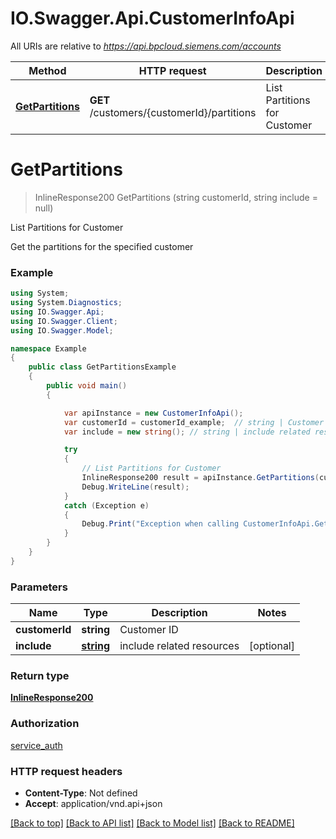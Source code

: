 # IO.Swagger.Api.CustomerInfoApi

All URIs are relative to *https://api.bpcloud.siemens.com/accounts*

Method | HTTP request | Description
------------- | ------------- | -------------
[**GetPartitions**](CustomerInfoApi.md#getpartitions) | **GET** /customers/{customerId}/partitions | List Partitions for Customer

<a name="getpartitions"></a>
# **GetPartitions**
> InlineResponse200 GetPartitions (string customerId, string include = null)

List Partitions for Customer

Get the partitions for the specified customer

### Example
```csharp
using System;
using System.Diagnostics;
using IO.Swagger.Api;
using IO.Swagger.Client;
using IO.Swagger.Model;

namespace Example
{
    public class GetPartitionsExample
    {
        public void main()
        {

            var apiInstance = new CustomerInfoApi();
            var customerId = customerId_example;  // string | Customer ID
            var include = new string(); // string | include related resources (optional) 

            try
            {
                // List Partitions for Customer
                InlineResponse200 result = apiInstance.GetPartitions(customerId, include);
                Debug.WriteLine(result);
            }
            catch (Exception e)
            {
                Debug.Print("Exception when calling CustomerInfoApi.GetPartitions: " + e.Message );
            }
        }
    }
}
```

### Parameters

Name | Type | Description  | Notes
------------- | ------------- | ------------- | -------------
 **customerId** | **string**| Customer ID | 
 **include** | [**string**](string.md)| include related resources | [optional] 

### Return type

[**InlineResponse200**](InlineResponse200.md)

### Authorization

[service_auth](../README.md#service_auth)

### HTTP request headers

 - **Content-Type**: Not defined
 - **Accept**: application/vnd.api+json

[[Back to top]](#) [[Back to API list]](../README.md#documentation-for-api-endpoints) [[Back to Model list]](../README.md#documentation-for-models) [[Back to README]](../README.md)

